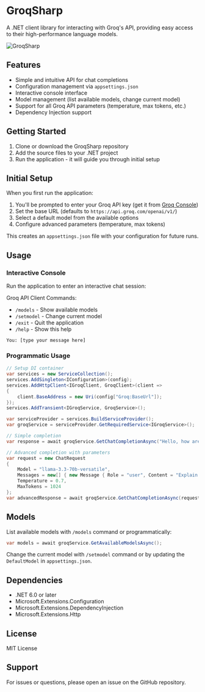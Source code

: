 # GroqSharp

A .NET client library for interacting with Groq's API, providing easy access to their high-performance language models.

![GroqSharp](https://github.com/user-attachments/assets/9d8caca6-d8ac-423e-aaea-fc942a811fed)

## Features

- Simple and intuitive API for chat completions
- Configuration management via `appsettings.json`
- Interactive console interface
- Model management (list available models, change current model)
- Support for all Groq API parameters (temperature, max tokens, etc.)
- Dependency Injection support

## Getting Started

1. Clone or download the GroqSharp repository
2. Add the source files to your .NET project
3. Run the application - it will guide you through initial setup

## Initial Setup

When you first run the application:

1. You'll be prompted to enter your Groq API key (get it from [Groq Console](https://console.groq.com/keys))
2. Set the base URL (defaults to `https://api.groq.com/openai/v1/`)
3. Select a default model from the available options
4. Configure advanced parameters (temperature, max tokens)

This creates an `appsettings.json` file with your configuration for future runs.

## Usage

### Interactive Console

Run the application to enter an interactive chat session:

Groq API Client Commands:
- `/models` - Show available models
- `/setmodel` - Change current model
- `/exit` - Quit the application
- `/help` - Show this help

```text
You: [type your message here]
```

### Programmatic Usage

```csharp
// Setup DI container
var services = new ServiceCollection();
services.AddSingleton<IConfiguration>(config);
services.AddHttpClient<IGroqClient, GroqClient>(client =>
{
    client.BaseAddress = new Uri(config["Groq:BaseUrl"]);
});
services.AddTransient<IGroqService, GroqService>();

var serviceProvider = services.BuildServiceProvider();
var groqService = serviceProvider.GetRequiredService<IGroqService>();

// Simple completion
var response = await groqService.GetChatCompletionAsync("Hello, how are you?");

// Advanced completion with parameters
var request = new ChatRequest
{
    Model = "llama-3.3-70b-versatile",
    Messages = new[] { new Message { Role = "user", Content = "Explain quantum computing" } },
    Temperature = 0.7,
    MaxTokens = 1024
};
var advancedResponse = await groqService.GetChatCompletionAsync(request);
```

## Models

List available models with `/models` command or programmatically:

```csharp
var models = await groqService.GetAvailableModelsAsync();
```

Change the current model with `/setmodel` command or by updating the `DefaultModel` in `appsettings.json`.

## Dependencies

- .NET 6.0 or later
 - Microsoft.Extensions.Configuration
 - Microsoft.Extensions.DependencyInjection
 - Microsoft.Extensions.Http

## License

MIT License

## Support

For issues or questions, please open an issue on the GitHub repository.
